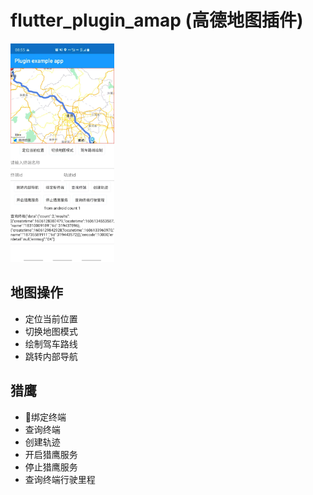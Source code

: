 # flutter_plugin_amap (高德地图插件)


 <img src="./image/app.jpg " height="350"/>


## 地图操作
* 定位当前位置
* 切换地图模式
* 绘制驾车路线
* 跳转内部导航


## 猎鹰
* 绑定终端
* 查询终端
* 创建轨迹
* 开启猎鹰服务
* 停止猎鹰服务
* 查询终端行驶里程